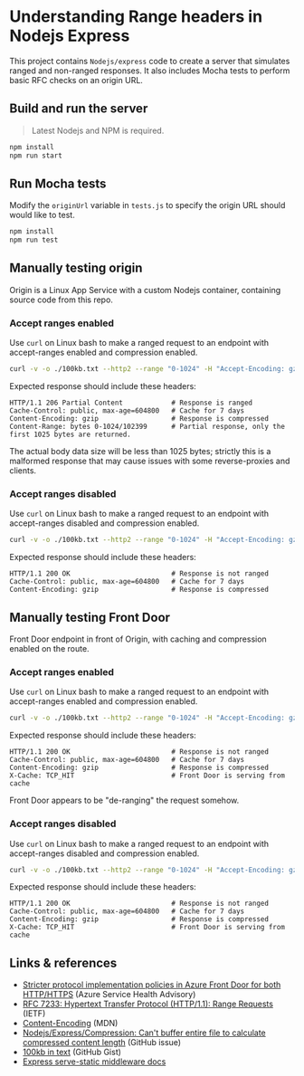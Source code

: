 # Understanding Range headers in Nodejs Express

This project contains `Nodejs/express` code to create a server that simulates ranged and non-ranged responses. It also includes Mocha tests to perform basic RFC checks on an origin URL.

## Build and run the server

> Latest Nodejs and NPM is required.

```bash
npm install
npm run start
```

## Run Mocha tests

Modify the `originUrl` variable in `tests.js` to specify the origin URL should would like to test.

```bash
npm install
npm run test
```

## Manually testing origin

Origin is a Linux App Service with a custom Nodejs container, containing source code from this repo.

### Accept ranges enabled

Use `curl` on Linux bash to make a ranged request to an endpoint with accept-ranges enabled and compression enabled.

```bash
curl -v -o ./100kb.txt --http2 --range "0-1024" -H "Accept-Encoding: gzip" https://nodejsexpress-aue.azurewebsites.net/ranged/docs/ranged100kb.txt
```

Expected response should include these headers:

```
HTTP/1.1 206 Partial Content            # Response is ranged
Cache-Control: public, max-age=604800   # Cache for 7 days
Content-Encoding: gzip                  # Response is compressed
Content-Range: bytes 0-1024/102399      # Partial response, only the first 1025 bytes are returned.
```

The actual body data size will be less than 1025 bytes; strictly this is a malformed response that may cause issues with some reverse-proxies and clients.

### Accept ranges disabled

Use `curl` on Linux bash to make a ranged request to an endpoint with accept-ranges disabled and compression enabled.

```bash
curl -v -o ./100kb.txt --http2 --range "0-1024" -H "Accept-Encoding: gzip" https://nodejsexpress-aue.azurewebsites.net/docs/100kb.txt
```

Expected response should include these headers:

```
HTTP/1.1 200 OK                         # Response is not ranged
Cache-Control: public, max-age=604800   # Cache for 7 days
Content-Encoding: gzip                  # Response is compressed
```

## Manually testing Front Door

Front Door endpoint in front of Origin, with caching and compression enabled on the route.

### Accept ranges enabled

Use `curl` on Linux bash to make a ranged request to an endpoint with accept-ranges enabled and compression enabled.

```bash
curl -v -o ./100kb.txt --http2 --range "0-1024" -H "Accept-Encoding: gzip" https://helloafd-huc8gza6dpcrdxgn.z01.azurefd.net/ranged/docs/ranged100kb.txt
```

Expected response should include these headers:

```
HTTP/1.1 200 OK                         # Response is not ranged
Cache-Control: public, max-age=604800   # Cache for 7 days
Content-Encoding: gzip                  # Response is compressed
X-Cache: TCP_HIT                        # Front Door is serving from cache
```

Front Door appears to be "de-ranging" the request somehow. 

### Accept ranges disabled

Use `curl` on Linux bash to make a ranged request to an endpoint with accept-ranges disabled and compression enabled.

```bash
curl -v -o ./100kb.txt --http2 --range "0-1024" -H "Accept-Encoding: gzip" https://helloafd-huc8gza6dpcrdxgn.z01.azurefd.net/docs/100kb.txt
```

Expected response should include these headers:

```
HTTP/1.1 200 OK                         # Response is not ranged
Cache-Control: public, max-age=604800   # Cache for 7 days
Content-Encoding: gzip                  # Response is compressed
X-Cache: TCP_HIT                        # Front Door is serving from cache
```

## Links & references

* [Stricter protocol implementation policies in Azure Front Door for both HTTP/HTTPS](https://app.azure.com/h/YS1Q-B88/e67fe2) (Azure Service Health Advisory)
* [RFC 7233: Hypertext Transfer Protocol (HTTP/1.1): Range Requests](https://www.rfc-editor.org/rfc/rfc7233) (IETF)
* [Content-Encoding](https://developer.mozilla.org/en-US/docs/Web/HTTP/Headers/Content-Encoding) (MDN)
* [Nodejs/Express/Compression: Can't buffer entire file to calculate compressed content length](https://github.com/expressjs/compression/issues/52#issuecomment-138698947) (GitHub issue)
* [100kb in text](https://gist.githubusercontent.com/aal89/0e8d16a81a72d420aae9806ee87e3399/raw/3b0422de873be9b93f1cb85ec481d94f1bb238b0/100kb.txt) (GitHub Gist)
* [Express serve-static middleware docs](https://expressjs.com/en/resources/middleware/serve-static.html)

